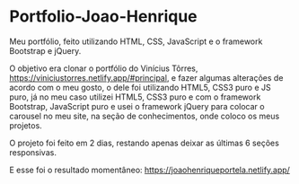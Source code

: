 # Portfolio-Joao-Henrique
Meu portfólio, feito utilizando HTML, CSS, JavaScript e o framework Bootstrap e jQuery.

O objetivo era clonar o portfólio do Vinícius Tôrres, https://viniciustorres.netlify.app/#principal, e fazer algumas alterações de acordo com o meu gosto, o dele foi utilizando HTML5, CSS3 puro e JS puro, já no meu caso utilizei HTML5, CSS3 puro e 
com o framework Bootstrap, JavaScript puro e usei o framework jQuery para colocar o carousel no meu site, na seção de conhecimentos, onde coloco os meus projetos.

O projeto foi feito em 2 dias, restando apenas deixar as últimas 6 seções responsivas.

E esse foi o resultado momentâneo: https://joaohenriqueportela.netlify.app/
